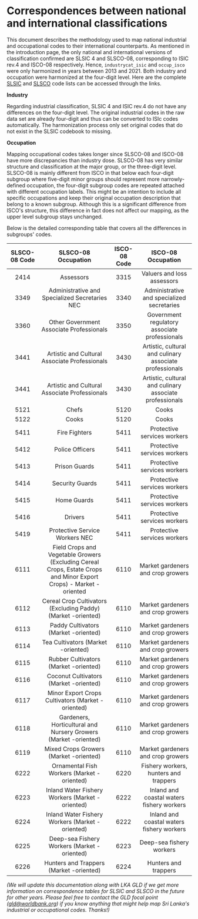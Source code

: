 # Correspondences between national and international classifications

This document describes the methodology used to map national industrial and occupational codes to their international counterparts. As mentioned in the introduction page, the only national and international versions of classification confirmed are SLSIC 4 and SLSCO-08, corresponding to ISIC rev.4 and ISCO-08 respectively. Hence, `industrycat_isic` and `occup_isco` were only harmonized in years between 2013 and 2021. Both industry and occupation were harmonized at the four-digit level. Here are the complete [SLSIC](utilities/isic_isco/SLSIC_4.xlsx) and [SLSCO](utilities/isic_isco/SLSCO_08.xlsx) code lists can be accessed through the links. 

**Industry**

Regarding industrial classification, SLSIC 4 and ISIC rev.4 do not have any differences on the four-digit level. The original industrial codes in the raw data set are already four-digit and thus can be converted to ISIc codes automatically. The harmonization process only set original codes that do not exist in the SLSIC codebook to missing.  

**Occupation**

Mapping occupational codes takes longer since SLSCO-08 and ISCO-08 have more discrepancies than industry dose. SLSCO-08 has very similar structure and classification at the major group, or the three-digit level. SLSCO-08 is mainly different from ISCO in that below each four-digit subgroup where five-digit minor groups should represent more narrowly-defined occupation, the four-digit subgroup codes are repeated attached with different occupation labels. This might be an intention to include all specific occupations and keep their original occupation description that belong to a known subgroup. Although this is a significant difference from ISCO's structure, this difference in fact does not affect our mapping, as the upper level subgroup stays unchanged.

Below is the detailed corresponding table that covers all the differences in subgroups' codes. 

| **SLSCO-08 Code**	| **SLSCO-08 Occupation**	| **ISCO-08 Code**	| **ISCO-08 Occupation**	|
|:----:|:---------:|:----:|:--------------------------:|	 	
| 2414 | Assessors | 3315 | Valuers and loss assessors |
| 3349 | Administrative and Specialized Secretaries NEC | 3340 | Administrative and specialized secretaries |
| 3360 | Other Government Associate Professionals | 3350 | Government regulatory associate professionals |
| 3441 | Artistic and Cultural Associate Professionals | 3430 | Artistic, cultural and culinary associate professionals |
| 3441 | Artistic and Cultural Associate Professionals | 3430 | Artistic, cultural and culinary associate professionals |
| 5121 | Chefs | 5120 | Cooks |
| 5122 | Cooks | 5120 | Cooks |
| 5411 | Fire Fighters | 5411 | Protective services workers |
| 5412 | Police Officers | 5411 | Protective services workers |
| 5413 | Prison Guards | 5411 | Protective services workers |
| 5414 | Security Guards | 5411 | Protective services workers |
| 5415 | Home Guards | 5411 | Protective services workers |
| 5416 | Drivers | 5411 | Protective services workers |
| 5419 | Protective Service Workers NEC | 5411 | Protective services workers |
| 6111 | Field Crops and Vegetable Growers  (Excluding Cereal Crops, Estate Crops and Minor Export Crops) - Market -oriented | 6110 | Market gardeners and crop growers |
| 6112 | Cereal Crop Cultivators (Excluding Paddy) (Market -oriented) | 6110 | Market gardeners and crop growers |
| 6113 | Paddy Cultivators (Market -oriented) | 6110 | Market gardeners and crop growers |
| 6114 | Tea Cultivators (Market -oriented) | 6110 | Market gardeners and crop growers |
| 6115 | Rubber Cultivators (Market -oriented) | 6110 | Market gardeners and crop growers |
| 6116 | Coconut Cultivators (Market -oriented) | 6110 | Market gardeners and crop growers |
| 6117 | Minor Export Crops Cultivators (Market -oriented) | 6110 | Market gardeners and crop growers |
| 6118 | Gardeners, Horticultural and Nursery Growers (Market -oriented)| 6110 | Market gardeners and crop growers |
| 6119 | Mixed Crops Growers (Market -oriented)| 6110 | Market gardeners and crop growers |
| 6222 | Ornamental Fish Workers (Market -oriented)| 6220 | Fishery workers, hunters and trappers |
| 6223 | Inland Water Fishery Workers (Market -oriented)| 6222 | Inland and coastal waters fishery workers |
| 6224 | Inland Water Fishery Workers (Market -oriented)| 6222 | Inland and coastal waters fishery workers |
| 6225 | Deep-sea Fishery Workers (Market -oriented) | 6223 | Deep-sea fishery workers |
| 6226 | Hunters and Trappers (Market -oriented) | 6224 | Hunters and trappers |



*(We will update this documentation along with LKA GLD if we get more information on correspondence tables for SLSIC and SLSCO in the future for other years. Please feel free to contact the GLD focal point (gld@worldbank.org) if you know anything that might help map Sri Lanka's industrial or occupational codes. Thanks!)*
